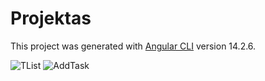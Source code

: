 # Projektas

This project was generated with [Angular CLI](https://github.com/angular/angular-cli) version 14.2.6.

![TList](https://user-images.githubusercontent.com/106965394/197155970-1af66195-013f-4fa3-bfa2-bb14019e910a.png)
![AddTask](https://user-images.githubusercontent.com/106965394/197155981-0594253a-e6f4-45d6-b48d-4bf13fb5856f.png)
